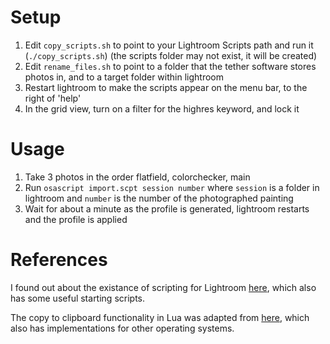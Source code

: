 # Setup

1. Edit `copy_scripts.sh` to point to your Lightroom Scripts path and run it (`./copy_scripts.sh`) (the scripts folder may not exist, it will be created)
2. Edit `rename_files.sh` to point to a folder that the tether software stores photos in, and to a target folder within lightroom
3. Restart lightroom to make the scripts appear on the menu bar, to the right of 'help'
4. In the grid view, turn on a filter for the highres keyword, and lock it

# Usage
1. Take 3 photos in the order flatfield, colorchecker, main
2. Run `osascript import.scpt session number` where `session` is a folder in lightroom and `number` is the number of the photographed painting
3. Wait for about a minute as the profile is generated, lightroom restarts and the profile is applied

# References

I found out about the existance of scripting for Lightroom [here](https://www.photofacts.nl/fotografie/rubriek/software/je-workflow-verbeteren-met-je-eigen-lightroom-scripts.asp), which also has some useful starting scripts.

The copy to clipboard functionality in Lua was adapted from [here](https://gist.github.com/AndrewHazelden/b9909520490624305183f7c8f77368a2), which also has implementations for other operating systems.


